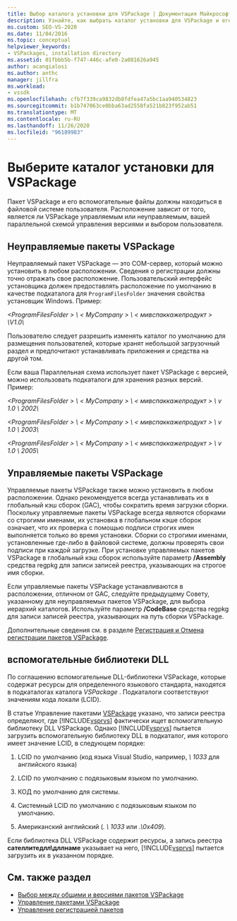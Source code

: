 ```yaml
---
title: Выбор каталога установки для VSPackage | Документация Майкрософт
description: Узнайте, как выбрать каталог установки для VSPackage и его вспомогательных файлов, используя такие факторы, как управление и управление.
ms.custom: SEO-VS-2020
ms.date: 11/04/2016
ms.topic: conceptual
helpviewer_keywords:
- VSPackages, installation directory
ms.assetid: 01fbbb5b-f747-446c-afe0-2a081626a945
author: acangialosi
ms.author: anthc
manager: jillfra
ms.workload:
- vssdk
ms.openlocfilehash: cfb7f339ca9832db8fdfea47a5bc1aa940534823
ms.sourcegitcommit: b1b747063ce0bba63ad2558fa521b823f952ab51
ms.translationtype: MT
ms.contentlocale: ru-RU
ms.lasthandoff: 11/26/2020
ms.locfileid: "96189983"
---
```

# <a name="choose-the-installation-directory-for-a-vspackage"></a>Выберите каталог установки для VSPackage
Пакет VSPackage и его вспомогательные файлы должны находиться в файловой системе пользователя. Расположение зависит от того, является ли VSPackage управляемым или неуправляемым, вашей параллельной схемой управления версиями и выбором пользователя.

## <a name="unmanaged-vspackages"></a>Неуправляемые пакеты VSPackage
 Неуправляемый пакет VSPackage — это COM-сервер, который можно установить в любом расположении. Сведения о регистрации должны точно отражать свое расположение. Пользовательский интерфейс установщика должен предоставлять расположение по умолчанию в качестве подкаталога для `ProgramFilesFolder` значения свойства установщик Windows. Пример:

*&lt;ProgramFilesFolder &gt; \\ &lt; MyCompany &gt; \\ &lt; мивспаккажепродукт &gt; \V1.0\\*

 Пользователю следует разрешить изменять каталог по умолчанию для размещения пользователей, которые хранят небольшой загрузочный раздел и предпочитают устанавливать приложения и средства на другой том.

 Если ваша Параллельная схема использует пакет VSPackage с версией, можно использовать подкаталоги для хранения разных версий. Пример:

 *&lt;ProgramFilesFolder &gt; \\ &lt; MyCompany &gt; \\ &lt; мивспаккажепродукт &gt; \\ v 1.0 \\ 2002\\*

 *&lt;ProgramFilesFolder &gt; \\ &lt; MyCompany &gt; \\ &lt; мивспаккажепродукт &gt; \\ v 1.0 \\ 2003\\*

 *&lt;ProgramFilesFolder &gt; \\ &lt; MyCompany &gt; \\ &lt; мивспаккажепродукт &gt; \\ v 1.0 \\ 2005\\*

## <a name="managed-vspackages"></a>Управляемые пакеты VSPackage
 Управляемые пакеты VSPackage также можно установить в любом расположении. Однако рекомендуется всегда устанавливать их в глобальный кэш сборок (GAC), чтобы сократить время загрузки сборки. Поскольку управляемые пакеты VSPackage всегда являются сборками со строгими именами, их установка в глобальном кэше сборок означает, что их проверка с помощью подписи строгих имен выполняется только во время установки. Сборки со строгими именами, установленные где-либо в файловой системе, должны проверять свои подписи при каждой загрузке. При установке управляемых пакетов VSPackage в глобальный кэш сборок используйте параметр **/Assembly** средства regpkg для записи записей реестра, указывающих на строгое имя сборки.

 Если управляемые пакеты VSPackage устанавливаются в расположении, отличном от GAC, следуйте предыдущему Совету, указанному для неуправляемых пакетов VSPackage, для выбора иерархий каталогов. Используйте параметр **/CodeBase** средства regpkg для записи записей реестра, указывающих на путь сборки VSPackage.

 Дополнительные сведения см. в разделе [Регистрация и Отмена регистрации пакетов VSPackage](../../extensibility/registering-and-unregistering-vspackages.md).

## <a name="satellite-dlls"></a>вспомогательные библиотеки DLL
 По соглашению вспомогательные DLL-библиотеки VSPackage, которые содержат ресурсы для определенного языкового стандарта, находятся в подкаталогах каталога *VSPackage* . Подкаталоги соответствуют значениям кода локали (LCID).

 В статье Управление пакетами [VSPackage](../../extensibility/managing-vspackages.md) указано, что записи реестра определяют, где [!INCLUDE[vsprvs](../../code-quality/includes/vsprvs_md.md)] фактически ищет вспомогательную библиотеку DLL VSPackage. Однако [!INCLUDE[vsprvs](../../code-quality/includes/vsprvs_md.md)] пытается загрузить вспомогательную библиотеку DLL в подкаталог, имя которого имеет значение LCID, в следующем порядке:

1. LCID по умолчанию (код языка Visual Studio, например, *\ 1033* для английского языка)

2. LCID по умолчанию с подязыковым языком по умолчанию.

3. КОД по умолчанию для системы.

4. Системный LCID по умолчанию с подязыковым языком по умолчанию.

5. Американский английский (*. \ 1033* или *.\0x409*).

Если библиотека DLL VSPackage содержит ресурсы, а запись реестра **сателлитедлл\дллнаме** указывает на него, [!INCLUDE[vsprvs](../../code-quality/includes/vsprvs_md.md)] пытается загрузить их в указанном порядке.

## <a name="see-also"></a>См. также раздел
- [Выбор между общими и версиями пакетов VSPackage](../../extensibility/choosing-between-shared-and-versioned-vspackages.md)
- [Управление пакетами VSPackage](../../extensibility/managing-vspackages.md)
- [Управление регистрацией пакетов](/previous-versions/bb166783(v=vs.100))